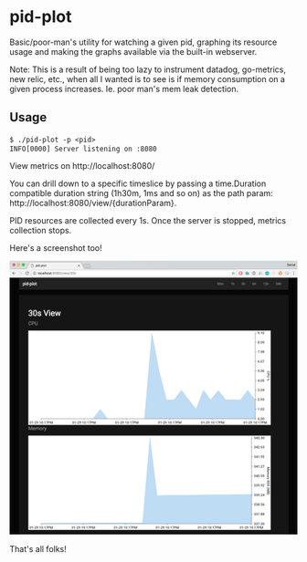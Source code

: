 pid-plot
========
Basic/poor-man's utility for watching a given pid, graphing its resource usage and making the graphs available via the built-in webserver.

Note: This is a result of being too lazy to instrument datadog, go-metrics, new relic, etc., when all I wanted is to see is if memory consumption on a given process increases. Ie. poor man's mem leak detection.

## Usage
```
$ ./pid-plot -p <pid>
INFO[0000] Server listening on :8080
```

View metrics on http://localhost:8080/

You can drill down to a specific timeslice by passing a time.Duration compatible duration string (1h30m, 1ms and so on) as the path param: http://localhost:8080/view/{durationParam}.

PID resources are collected every 1s. Once the server is stopped, metrics collection stops.

Here's a screenshot too!

![screenshot](/img/screenshot.png?raw=true)

That's all folks!
